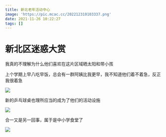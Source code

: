 ```yaml
---
title: 新北老年活动中心
image: 'https://pic.mcac.cc/202212310103337.png'
date: 2021-11-26 10:22:27
tags: []
---
```


# 新北区迷惑大赏

我真的不理解为什么他们喜欢在这片区域晒太阳和带小孩

上个学期上早八吃早饭，总会有一群阿姨比我更早，我不知道他们着不着急，反正我很着急

![](https://pic.mcac.cc/soto-pictures/2021-12/WechatIMG5911.jpeg)

新的乒乓球桌也理所应当的成为了他们的活动设施

![](https://pic.mcac.cc/202212310102694.png)

合一又是另一回事，属于是中小学食堂了

![](https://pic.mcac.cc/soto-pictures/2021-12/WechatIMG5944.jpeg)